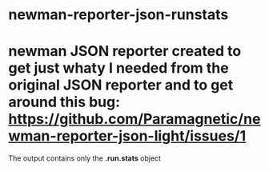 # newman-reporter-json-runstats
# newman JSON reporter created to get just whaty I needed from the original JSON reporter and to get around this bug: https://github.com/Paramagnetic/newman-reporter-json-light/issues/1

The output contains only the **.run.stats** object
